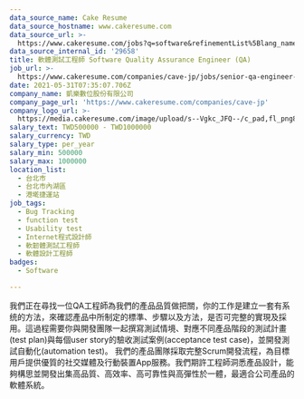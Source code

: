 ```yaml
---
data_source_name: Cake Resume
data_source_hostname: www.cakeresume.com
data_source_url: >-
  https://www.cakeresume.com/jobs?q=software&refinementList%5Blang_name%5D%5B0%5D=English&refinementList%5Bsalary_type%5D=per_year&range%5Bsalary_range%5D%5Bmin%5D=1000000&page=2
data_source_internal_id: '29658'
title: 軟體測試工程師 Software Quality Assurance Engineer (QA)
job_url: >-
  https://www.cakeresume.com/companies/cave-jp/jobs/senior-qa-engineer-social-media-app
date: 2021-05-31T07:35:07.706Z
company_name: 凱樂數位股份有限公司
company_page_url: 'https://www.cakeresume.com/companies/cave-jp'
company_logo_url: >-
  https://media.cakeresume.com/image/upload/s--Vgkc_JFQ--/c_pad,fl_png8,h_200,w_200/v1614857295/kf0uf1twtpfxbe7zriot.png
salary_text: TWD500000 - TWD1000000
salary_currency: TWD
salary_type: per_year
salary_min: 500000
salary_max: 1000000
location_list:
  - 台北市
  - 台北市內湖區
  - 港墘捷運站
job_tags:
  - Bug Tracking
  - function test
  - Usability test
  - Internet程式設計師
  - 軟韌體測試工程師
  - 軟體設計工程師
badges:
  - Software

---
```


我們正在尋找一位QA工程師為我們的產品品質做把關，你的工作是建立一套有系统的方法，來確認產品中所制定的標準、步驟以及方法，是否可完整的實現及採用。這過程需要你與開發團隊一起撰寫測試情境、對應不同產品階段的測試計畫(test plan)與每個user story的驗收測試案例(acceptance test case)，並開發測試自動化(automation test)。 我們的產品團隊採取完整Scrum開發流程，為目標用戶提供優質的社交媒體及行動裝置App服務。我們期許工程師洞悉產品設計，能夠構思並開發出集高品質、高效率、高可靠性與高彈性於一體，最適合公司產品的軟體系統。